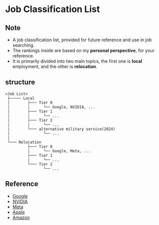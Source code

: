 # Job Classification List

## Note
- A job classification list, provided for future reference and use in job searching.
- The rankings inside are based on my **personal perspective**, for your reference.
- It is primarily divided into two main topics, the first one is **local** employment, and the other is **relocation**.

## structure
```
<Job List>
 ├───── Local 
 |        ├─── Tier 0        
 |        |      └── Google, NVIDIA, ...
 |        ├─── Tier 1
 |        |      └── ...
 |        ├─── Tier 2
 |        |      └── ...
 |        └─── alternative military service(2024)
 |               └── ...    
 |    
 └─── Relocation
          ├─── Tier 0        
          |      └── Google, Meta, ...
          ├─── Tier 1
          |      └── ...
          └─── Tier 2
                 └── ...       
```

## Reference
- [Google](https://www.google.com/about/careers/applications/jobs/results?)
- [NVIDIA](https://nvidia.wd5.myworkdayjobs.com/NVIDIAExternalCareerSite)
- [Meta](https://www.metacareers.com/jobs)
- [Apple](https://jobs.apple.com/en-us/search?location=united-states-USA)
- [Amazon](https://www.amazon.jobs/en/)
